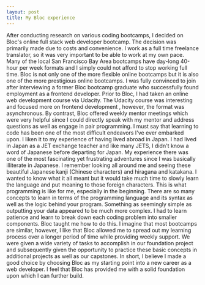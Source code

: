 ```yaml
---
layout: post
title: My Bloc experience
---
```


After conducting research on various coding bootcamps, I decided on Bloc's online full stack web developer bootcamp. The decision was primarily made due to costs and convenience. I work as a full time freelance translator, so it was very important to be able to work at my own pace. Many of the local San Francisco Bay Area bootcamps have day-long 40-hour per week formats and I simply could not afford to stop working full time. Bloc is not only one of the more flexible online bootcamps but it is also one of the more prestigious online bootcamps. I was fully convinced to join after interviewing a former Bloc bootcamp graduate who successfully found employment as a frontend developer. 
Prior to Bloc, I had taken an online web development course via Udacity. The Udacity course was interesting and focused more on frontend development , however, the format was asynchronous. By contrast, Bloc offered weekly mentor meetings which were very helpful  since I could directly speak with my mentor and address questions as well as engage in pair programming. 
I must say that learning to code has been one of the most difficult endeavors I've ever embarked upon. I liken it to my experience of having lived abroad in Japan. I had lived in Japan as a JET exchange teacher and like many JETS, I didn't know a word of Japanese before departing for Japan. My experience there was one of the most fascinating yet frustrating adventures since I was basically illiterate in Japanese. I remember looking all around me and seeing these beautiful Japanese kanji  (Chinese characters) and hiragana and katakana. I wanted to know what it all meant but it would take much time to slowly learn the language and put meaning to those foreign characters. This is what programming is like for me, especially in the beginning. There are so many concepts to learn in terms of the programming language and its syntax as well as the logic behind your program.  Something as seemingly simple as outputting your data appeared to be much more complex. I had to learn patience and learn to break down each coding problem into smaller components. Bloc taught me how to do this.
I imagine that most bootcamps are similar, however, I like that Bloc allowed me to spread out my learning process over a longer period of time while providing weekly support. We were given a wide variety of tasks to accomplish in our foundation project and subsequently given the opportunity to practice these basic concepts in additional projects as well as our capstones.
In short,  I believe I made a good choice by choosing Bloc as my starting point into a new career as a web developer.  I feel that Bloc has provided me with a solid foundation upon which I can further build. 